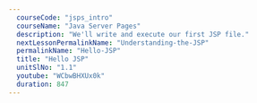 ```yaml
---
  courseCode: "jsps_intro"
  courseName: "Java Server Pages"
  description: "We'll write and execute our first JSP file."
  nextLessonPermalinkName: "Understanding-the-JSP"
  permalinkName: "Hello-JSP"
  title: "Hello JSP"
  unitSlNo: "1.1"
  youtube: "WCbwBHXUx0k"
  duration: 847
---
```

